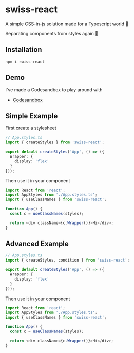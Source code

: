 # swiss-react

A simple CSS-in-js solution made for a Typescript world 💙

Separating components from styles again 🎂

## Installation

```shell
npm i swiss-react
```

## Demo

I've made a Codesandbox to play around with

- [Codesandbox](https://codesandbox.io/s/festive-edison-q5mol?file=/src/App.styles.ts)

## Simple Example

First create a stylesheet

```typescript
// App.styles.ts
import { createStyles } from 'swiss-react';

export default createStyles('App', () => ({
  Wrapper: {
    display: 'flex'
  }
}));
```

Then use it in your component

```typescript
import React from 'react';
import AppStyles from './App.styles.ts';
import { useClassNames } from 'swiss-react';

function App() {
  const c = useClassNames(styles);

  return <div className={c.Wrapper()}>Hi</div>;
}
```

## Advanced Example

```typescript
// App.styles.ts
import { createStyles, condition } from 'swiss-react';

export default createStyles('App', () => ({
  Wrapper: {
    display: 'flex'
  }
}));
```

Then use it in your component

```typescript
import React from 'react';
import AppStyles from './App.styles.ts';
import { useClassNames } from 'swiss-react';

function App() {
  const c = useClassNames(styles);

  return <div className={c.Wrapper()}>Hi</div>;
}
```

